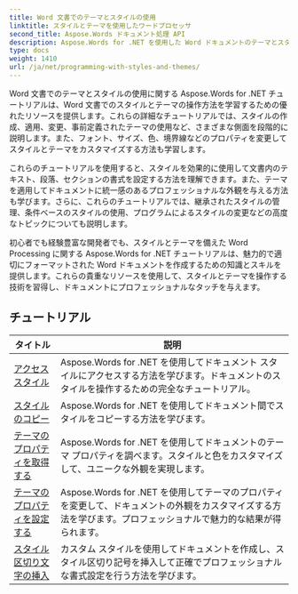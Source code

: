 ```yaml
---
title: Word 文書でのテーマとスタイルの使用
linktitle: スタイルとテーマを使用したワードプロセッサ
second_title: Aspose.Words ドキュメント処理 API
description: Aspose.Words for .NET を使用した Word ドキュメントのテーマとスタイルの使用について説明します。ステップバイステップのチュートリアルと C# コード サンプルを使用して、Word 文書のスタイルとテーマを作成、適用、カスタマイズする方法を学びます。
type: docs
weight: 1410
url: /ja/net/programming-with-styles-and-themes/
---
```

Word 文書でのテーマとスタイルの使用に関する Aspose.Words for .NET チュートリアルは、Word 文書でのスタイルとテーマの操作方法を学習するための優れたリソースを提供します。これらの詳細なチュートリアルでは、スタイルの作成、適用、変更、事前定義されたテーマの使用など、さまざまな側面を段階的に説明します。また、フォント、サイズ、色、境界線などのプロパティを変更してスタイルとテーマをカスタマイズする方法も学習します。

これらのチュートリアルを使用すると、スタイルを効果的に使用して文書内のテキスト、段落、セクションの書式を設定する方法を理解できます。また、テーマを適用してドキュメントに統一感のあるプロフェッショナルな外観を与える方法も学びます。さらに、これらのチュートリアルでは、継承されたスタイルの管理、条件ベースのスタイルの使用、プログラムによるスタイルの変更などの高度なトピックについても説明します。

初心者でも経験豊富な開発者でも、スタイルとテーマを備えた Word Processing に関する Aspose.Words for .NET チュートリアルは、魅力的で適切にフォーマットされた Word ドキュメントを作成するための知識とスキルを提供します。これらの貴重なリソースを使用して、スタイルとテーマを操作する技術を習得し、ドキュメントにプロフェッショナルなタッチを与えます。

 ## チュートリアル
| タイトル | 説明 |
| --- | --- |
| [アクセススタイル](./access-styles/) | Aspose.Words for .NET を使用してドキュメント スタイルにアクセスする方法を学びます。ドキュメントのスタイルを操作するための完全なチュートリアル。 |
| [スタイルのコピー](./copy-styles/) | Aspose.Words for .NET を使用してドキュメント間でスタイルをコピーする方法を学びます。 |
| [テーマのプロパティを取得する](./get-theme-properties/) | Aspose.Words for .NET を使用してドキュメントのテーマ プロパティを調べます。スタイルと色をカスタマイズして、ユニークな外観を実現します。 |
| [テーマのプロパティを設定する](./set-theme-properties/) | Aspose.Words for .NET を使用してテーマのプロパティを変更して、ドキュメントの外観をカスタマイズする方法を学びます。プロフェッショナルで魅力的な結果が得られます。 |
| [スタイル区切り文字の挿入](./insert-style-separator/) | カスタム スタイルを使用してドキュメントを作成し、スタイル区切り記号を挿入して正確でプロフェッショナルな書式設定を行う方法を学びます。 |